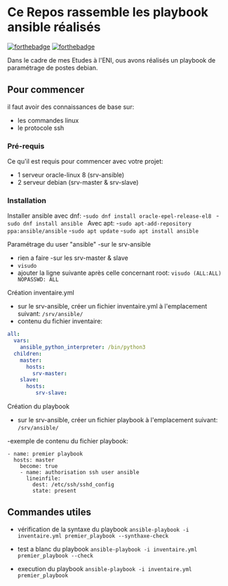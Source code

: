 # Ce Repos rassemble les playbook ansible réalisés

[![forthebadge](http://forthebadge.com/images/badges/built-with-love.svg)](http://forthebadge.com)  [![forthebadge](http://forthebadge.com/images/badges/powered-by-electricity.svg)](http://forthebadge.com)

Dans le cadre de mes Etudes à l'ENI, ous avons réalisés un playbook de paramétrage de postes debian.

## Pour commencer

il faut avoir des connaissances de base sur:
- les commandes linux
- le protocole ssh

### Pré-requis

Ce qu'il est requis pour commencer avec votre projet:

- 1 serveur oracle-linux 8 (srv-ansible)
- 2 serveur debian (srv-master & srv-slave)

### Installation

Installer ansible avec dnf:
-``sudo dnf install oracle-epel-release-el8 ``
-``sudo dnf install ansible ``
Avec apt:
-``sudo apt-add-repository ppa:ansible/ansible``
-``sudo apt update``
-``sudo apt install ansible``


Paramétrage du user "ansible"
-sur le srv-ansible
 - rien a faire
-sur les srv-master & slave
 - ``visudo``
 - ajouter la ligne suivante après celle concernant root:
  ``visudo (ALL:ALL) NOPASSWD: ALL``

Création inventaire.yml
- sur le srv-ansible, créer un fichier inventaire.yml à l'emplacement suivant:
 ``/srv/ansible/`` 
- contenu du fichier inventaire: 
```yaml
all: 
  vars: 
    ansible_python_interpreter: /bin/python3
  children:
    master: 
      hosts: 
        srv-master:
    slave: 
      hosts:
         srv-slave:
```

Création du playbook
- sur le srv-ansible, créer un fichier playbook à l'emplacement suivant:
 ``/srv/ansible/`` 

-exemple de contenu du fichier playbook: 
``` 
- name: premier playbook 
  hosts: master
    become: true
    - name: authorisation ssh user ansible 
      lineinfile: 
        dest: /etc/ssh/sshd_config 
        state: present
``` 

## Commandes utiles
- vérification de la syntaxe du playbook
``ansible-playbook -i inventaire.yml premier_playbook --synthaxe-check``

- test a blanc du playbook
``ansible-playbook -i inventaire.yml premier_playbook --check``

- execution du playbook
``ansible-playbook -i inventaire.yml premier_playbook``
